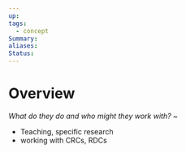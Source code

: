 ```yaml
---
up: 
tags:
  - concept
Summary: 
aliases: 
Status:
---
```

# Overview
*What do they do and who might they work with?*
~
- Teaching, specific research
- working with CRCs, RDCs
<!--SR:!2025-03-13,3,250-->